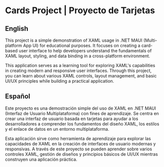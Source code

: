 # Cards Project | Proyecto de Tarjetas

## English
This project is a simple demonstration of XAML usage in .NET MAUI (Multi-platform App UI) for educational purposes. It focuses on creating a card-based user interface to help developers understand the fundamentals of XAML layout, styling, and data binding in a cross-platform environment.

This application serves as a learning tool for exploring XAML's capabilities in creating modern and responsive user interfaces. Through this project, you can learn about various XAML controls, layout management, and basic UI/UX principles while building a practical application.

## Español
Este proyecto es una demostración simple del uso de XAML en .NET MAUI (Interfaz de Usuario Multiplataforma) con fines de aprendizaje. Se centra en crear una interfaz de usuario basada en tarjetas para ayudar a los desarrolladores a comprender los fundamentos del diseño XAML, los estilos y el enlace de datos en un entorno multiplataforma.

Esta aplicación sirve como herramienta de aprendizaje para explorar las capacidades de XAML en la creación de interfaces de usuario modernas y responsivas. A través de este proyecto se pueden aprender sobre varios controles XAML, gestión de diseños y principios básicos de UI/UX mientras construyen una aplicación práctica.